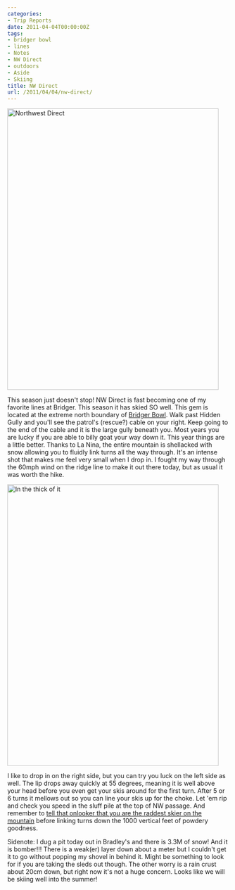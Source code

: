 ```yaml
---
categories:
- Trip Reports
date: 2011-04-04T00:00:00Z
tags:
- bridger bowl
- lines
- Notes
- NW Direct
- outdoors
- Aside
- Skiing
title: NW Direct
url: /2011/04/04/nw-direct/
---
```


<a data-flickr-embed="true"  href="https://www.flickr.com/photos/andrewjesaitis/5988991445/in/album-72157627053563438/" title="Northwest Direct"><img src="https://farm7.staticflickr.com/6025/5988991445_09816e08e5_z.jpg" width="480" height="640" alt="Northwest Direct"></a><script async src="//embedr.flickr.com/assets/client-code.js" charset="utf-8"></script>

This season just doesn't stop! NW Direct is fast becoming one of my favorite lines at Bridger. This season it has skied SO well. This gem is located at the extreme north boundary of [Bridger Bowl](http://bridgerbowl.com/). Walk past Hidden Gully and you'll see the patrol's (rescue?) cable on your right. Keep going to the end of the cable and it is the large gully beneath you.  Most years you are lucky if you are able to billy goat your way down it. This year things are a little better. Thanks to La Nina, the entire mountain is shellacked with snow allowing you to fluidly link turns all the way through. It's an intense shot that makes me feel very small when I drop in. I fought my way through the 60mph wind on the ridge line to make it out there today, but as usual it was worth the hike.

<a data-flickr-embed="true"  href="https://www.flickr.com/photos/andrewjesaitis/5989550966/in/album-72157627053563438/" title="In the thick of it"><img src="https://farm7.staticflickr.com/6121/5989550966_3d280dbecc_z.jpg" width="480" height="640" alt="In the thick of it"></a><script async src="//embedr.flickr.com/assets/client-code.js" charset="utf-8"></script>

I like to drop in on the right side, but you can try you luck on the left side as well. The lip drops away quickly at 55 degrees, meaning it is well above your head before you even get your skis around for the first turn. After 5 or 6 turns it mellows out so you can line your skis up for the choke. Let 'em rip and check you speed in the sluff pile at the top of NW passage. And remember to [tell that onlooker that you are the raddest skier on the mountain](http://unofficialnetworks.com/gnar/) before linking turns down the 1000 vertical feet of powdery goodness.

Sidenote: I dug a pit today out in Bradley's and there is 3.3M of snow! And it is bomber!!! There is a weak(er) layer down about a meter but I couldn't get it to go without popping my shovel in behind it. Might be something to look for if you are taking the sleds out though. The other worry is a rain crust about 20cm down, but right now it's not a huge concern. Looks like we will be skiing well into the summer!
